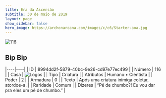 ```yaml
---
title: Era da Ascensão
subtitle: 30 de maio de 2019
layout: page
show_sidebar: false
hero_image: https://archonarcana.com/images/c/c6/Starter-aoa.jpg
---
```


![116](https://cdn.keyforgegame.com/media/card_front/pt/435_116_499GV2PRMX7F_pt.png)

## Bip Bip

|----|----|
| ID | 8994dd2f-5879-40bc-9e26-cd97e77ec499 |
| Número | 116 |
| Casa | ![Logos](https://archonarcana.com/images/thumb/c/ce/Logos.png/22px-Logos.png "Logos") |
| Tipo | Criatura |
| Atributos | Humano • Cientista |
| Poder | 2 |
| Armadura | 0 |
| Texto | Após uma criatura inimiga coletar, atordoe-a. |
| Raridade | Comum |
| Dizeres | “Pé de chumbo?! Eu vou dar pra eles  um pé de chumbo.” |
